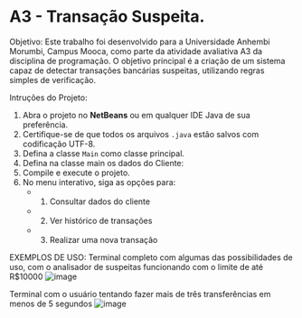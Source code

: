 # A3 - Transação Suspeita.

Objetivo:
Este trabalho foi desenvolvido para a Universidade Anhembi Morumbi, Campus Mooca, como parte da atividade avaliativa A3 da disciplina de programação. O objetivo principal é a criação de um sistema capaz de detectar transações bancárias suspeitas, utilizando regras simples de verificação.

Intruções do Projeto:

1. Abra o projeto no **NetBeans** ou em qualquer IDE Java de sua preferência.
2. Certifique-se de que todos os arquivos `.java` estão salvos com codificação UTF-8.
3. Defina a classe `Main` como classe principal.
4. Defina na classe main os dados do Cliente:
5. Compile e execute o projeto.
6. No menu interativo, siga as opções para:
   - 1. Consultar dados do cliente
   - 2. Ver histórico de transações
   - 3. Realizar uma nova transação

EXEMPLOS DE USO:
Terminal completo com algumas das possibilidades de uso, com o analisador de suspeitas funcionando com o limite de até R$10000
![image](https://github.com/user-attachments/assets/dc3fc47f-2705-4491-bc83-c3b9aa2c9a51)

Terminal com o usuário tentando fazer mais de três transferências em menos de 5 segundos
![image](https://github.com/user-attachments/assets/710ebe9c-e12f-4ed7-802c-ff4dfa14a7ce)

